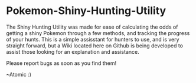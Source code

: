 # Pokemon-Shiny-Hunting-Utility

The Shiny Hunting Utility was made for ease of calculating the odds of getting a shiny Pokemon through a few methods, and tracking the progress of your hunts. This is a simple assisstant for hunters to use, and is very straight forward, but a Wiki located here on Github is being developed to assist those looking for an explanation and assistance.

Please report bugs as soon as you find them!

~Atomic :)
